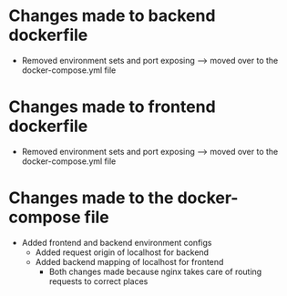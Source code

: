# Changes made to backend dockerfile
- Removed environment sets and port exposing --> moved over to the docker-compose.yml file
# Changes made to frontend dockerfile
- Removed environment sets and port exposing --> moved over to the docker-compose.yml file
# Changes made to the docker-compose file
- Added frontend and backend environment configs
    - Added request origin of localhost for backend
    - Added backend mapping of localhost for frontend
        - Both changes made because nginx takes care of routing requests to correct places

